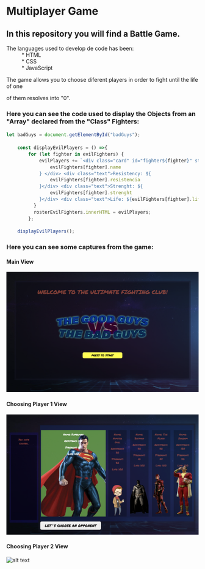# Multiplayer Game

## In this repository you will find a Battle Game.


<dl>
  <dt>The languages used to develop de code has been:</dt>
  <dd>* HTML</dd>
  <dd>* CSS</dd>
  <dd>* JavaScript</dd>
</dl>


The game allows you to choose diferent players in order to fight until the life of one

of them resolves into "0".


### Here you can see the code used to display the Objects from an "Array" declared from the "Class" Fighters:

```javascript
let badGuys = document.getElementById("badGuys");

    const displayEvilPlayers = () =>{
        for (let fighter in evilFighters) {
            evilPlayers += `<div class="card" id="fighter${fighter}" style="background-image: url('${evilFighters[fighter].image}');">  <div class="text">Name: ${
                evilFighters[fighter].name
            } </div> <div class="text">Resistency: ${
                evilFighters[fighter].resistencia
            }</div> <div class="text">Strenght: ${
                evilFighters[fighter].strenght
            }</div> <div class="text">Life: ${evilFighters[fighter].life}</div> </div>`;
          }
          rosterEvilFighters.innerHTML = evilPlayers;
        };
    
    displayEvilPlayers();

```

### Here you can see some captures from the game:

#### Main View
![alt text](/images/Main_View.png "Main View")

#### Choosing Player 1 View
![alt text](/images/Choosing_Player_1_View.png "Main View")

#### Choosing Player 2 View
![alt text](/images/Choosing_Player_2_View.png "Main View")
